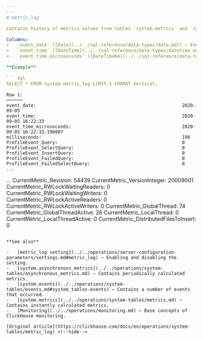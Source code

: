 ```yaml
---
---
# metric_log

Contains history of metrics values from tables `system.metrics` and `system.events`, periodically flushed to disk.

Columns:
-   `event_date` ([Date](../../sql-reference/data-types/date.md)) — Event date.
-   `event_time` ([DateTime](../../sql-reference/data-types/datetime.md)) — Event time.
-   `event_time_microseconds` ([DateTime64](../../sql-reference/data-types/datetime64.md)) — Event time with microseconds resolution.

**Example**

``` sql
SELECT * FROM system.metric_log LIMIT 1 FORMAT Vertical;
```

``` text
Row 1:
──────
event_date:                                                      2020-09-05
event_time:                                                      2020-09-05 16:22:33
event_time_microseconds:                                         2020-09-05 16:22:33.196807
milliseconds:                                                    196
ProfileEvent_Query:                                              0
ProfileEvent_SelectQuery:                                        0
ProfileEvent_InsertQuery:                                        0
ProfileEvent_FailedQuery:                                        0
ProfileEvent_FailedSelectQuery:                                  0
...
```

...
CurrentMetric_Revision:                                          54439
CurrentMetric_VersionInteger:                                    20009001
CurrentMetric_RWLockWaitingReaders:                              0
CurrentMetric_RWLockWaitingWriters:                              0
CurrentMetric_RWLockActiveReaders:                               0
CurrentMetric_RWLockActiveWriters:                               0
CurrentMetric_GlobalThread:                                      74
CurrentMetric_GlobalThreadActive:                                26
CurrentMetric_LocalThread:                                       0
CurrentMetric_LocalThreadActive:                                 0
CurrentMetric_DistributedFilesToInsert:                          0
```

**See also**

-   [metric_log setting](../../operations/server-configuration-parameters/settings.md#metric_log) — Enabling and disabling the setting.
-   [system.asynchronous_metrics](../../operations/system-tables/asynchronous_metrics.md) — Contains periodically calculated metrics.
-   [system.events](../../operations/system-tables/events.md#system_tables-events) — Contains a number of events that occurred.
-   [system.metrics](../../operations/system-tables/metrics.md) — Contains instantly calculated metrics.
-   [Monitoring](../../operations/monitoring.md) — Base concepts of ClickHouse monitoring.

[Original article](https://clickhouse.com/docs/en/operations/system-tables/metric_log) <!--hide-->
